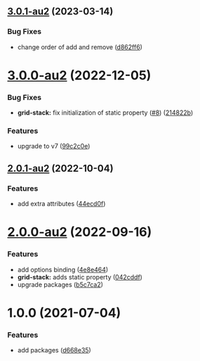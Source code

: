 ## [3.0.1-au2](https://github.com/aurelia-ui-toolkits/aurelia-gridstack/compare/v3.0.0-au2...v3.0.1-au2) (2023-03-14)


### Bug Fixes

* change order of add and remove ([d862ff6](https://github.com/aurelia-ui-toolkits/aurelia-gridstack/commit/d862ff63b818817ebb4c78c23667377f893f8bf0))



# [3.0.0-au2](https://github.com/aurelia-ui-toolkits/aurelia-gridstack/compare/v2.0.1-au2...v3.0.0-au2) (2022-12-05)


### Bug Fixes

* **grid-stack:** fix initialization of static property ([#8](https://github.com/aurelia-ui-toolkits/aurelia-gridstack/issues/8)) ([214822b](https://github.com/aurelia-ui-toolkits/aurelia-gridstack/commit/214822b9533e310806d5f48b5dce97bcad41cceb))


### Features

* upgrade to v7 ([99c2c0e](https://github.com/aurelia-ui-toolkits/aurelia-gridstack/commit/99c2c0e9898dd2a6f7dfc9918d7610590c36f6de))



## [2.0.1-au2](https://github.com/aurelia-ui-toolkits/aurelia-gridstack/compare/v2.0.0-au2...v2.0.1-au2) (2022-10-04)


### Features

* add extra attributes ([44ecd0f](https://github.com/aurelia-ui-toolkits/aurelia-gridstack/commit/44ecd0f5e0424ecdecaee956ecc51d5891d6d9b9))



# [2.0.0-au2](https://github.com/aurelia-ui-toolkits/aurelia-gridstack/compare/1.0.0-au2...2.0.0-au2) (2022-09-16)


### Features

* add options binding ([4e8e464](https://github.com/aurelia-ui-toolkits/aurelia-gridstack/commit/4e8e4640ea5472a65755df52414a1809645bba94))
* **grid-stack:** adds static property ([042cddf](https://github.com/aurelia-ui-toolkits/aurelia-gridstack/commit/042cddf5ebc8a77e3c5594876e2dd762b2d9e542))
* upgrade packages ([b5c7ca2](https://github.com/aurelia-ui-toolkits/aurelia-gridstack/commit/b5c7ca282f956fb22f16c22bd639662c807dc6fd))



# 1.0.0 (2021-07-04)


### Features

* add packages ([d668e35](https://github.com/aurelia-ui-toolkits/aurelia-gridstack/commit/d668e35523a020df344fec248515abc1e3be5872))
